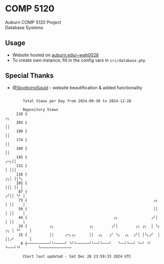 # COMP 5120
Auburn COMP 5120 Project  
Database Systems

## Usage
- Website hosted on [auburn.edu/~wah0028](https://webhome.auburn.edu/~wah0028/)
- To create own instance, fill in the config vars in `src/database.php`

## Special Thanks
- [@SkydivingSquid](https://github.com/SkydivingSquid) - website beautification & added functionality

```

        Total Views per Day from 2024-09-30 to 2024-12-28

        Repository Views
     218 ┼                                                                        ╭╮
     203 ┤                                                                        ││
     189 ┤                                                                        ││
     174 ┤                                                                        ││
     160 ┤                                                                        ││
     145 ┤                                                                     ╭─╮││
     131 ┤                                                                     │ │││
     116 ┤                                                                   ╭╮│ ││╰╮
     102 ┤                                                                   │││ ││ │
      87 ┤                                                                  ╭╯││ ╰╯ │
      73 ┤                                                         ╭╮       │ ││    │
      58 ┤                                                         ││       │ ││    │
      44 ┤                                       ╭╮               ╭╯│       │ ││    │
      29 ┤          ╭╮                ╭╮        ╭╯│        ╭╮ ╭╮  │ ╰╮   ╭╮ │ ╰╯    │
      15 ┤          ││     ╭─╮╭╮      ││  ╭╮   ╭╯ ╰╮  ╭╮  ╭╯│ │╰╮╭╯  │   ││╭╯       │
       0 ┼──────────╯╰─────╯ ╰╯╰──────╯╰──╯╰───╯   ╰──╯╰──╯ ╰─╯ ╰╯   ╰───╯╰╯        ╰──────────────

        Chart last updated - Sat Dec 28 23:59:33 2024 UTC
        
```
